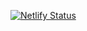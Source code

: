 [![Netlify Status](https://api.netlify.com/api/v1/badges/8fb3af70-45f9-4af7-b2fa-0a11c0c392cc/deploy-status)](https://app.netlify.com/sites/sblandscaping209/deploys)
